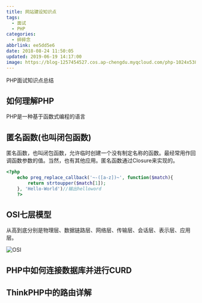 ```yaml
---
title: 网站建设知识点
tags:
  - 面试
  - PHP
categories:
  - 碎碎念
abbrlink: ee5dd5e6
date: 2018-08-24 11:50:05
updated: 2019-06-19 14:17:00
image: https://blog-1257454527.cos.ap-chengdu.myqcloud.com/php-1024x538.png
---
```


PHP面试知识点总结

<!--more-->

## 如何理解PHP

PHP是一种基于函数式编程的语言

## 匿名函数(也叫闭包函数)

匿名函数，也叫闭包函数，允许临时创建一个没有制定名称的函数。最经常用作回调函数参数的值。当然，也有其他应用。匿名函数通过Closure来实现的。

```php
<?php
    echo preg_replace_callback('~-([a-z])~', function($match){
        return strtoupper($match[1]);
    }, 'Hello-World')//输出helloword
    ?>
```

## OSI七层模型

从高到底分别是物理层、数据链路层、网络层、传输层、会话层、表示层、应用层。

![OSI](https://images-1257454527.cos.ap-chengdu.myqcloud.com/b21bb051f8198618b8f0ae2b40ed2e738ad4e6ee.jpg)

## PHP中如何连接数据库并进行CURD

## ThinkPHP中的路由详解


